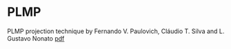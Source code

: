 # PLMP
PLMP projection technique by Fernando V. Paulovich, Cláudio T. Silva and L. Gustavo Nonato [pdf](http://www.lcad.icmc.usp.br/~nonato/pubs/plmp.pdf)
